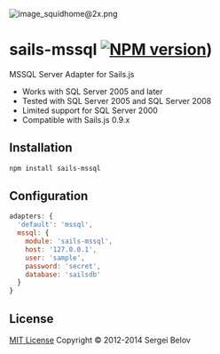 ![image_squidhome@2x.png](http://i.imgur.com/RIvu9.png) 

# sails-mssql [![NPM version](https://badge.fury.io/js/sails-mssql.png)](http://badge.fury.io/js/sails-mssql))
MSSQL Server Adapter for Sails.js

* Works with SQL Server 2005 and later
* Tested with SQL Server 2005 and SQL Server 2008
* Limited support for SQL Server 2000
* Compatible with Sails.js 0.9.x

## Installation
```sh
npm install sails-mssql
```

## Configuration
```javascript
adapters: {
  'default': 'mssql',
  mssql: {
    module: 'sails-mssql',
    host: '127.0.0.1',
    user: 'sample',
    password: 'secret', 
    database: 'sailsdb'
  }
}
```

## License

[MIT License](http://sergeibelov.mit-license.org/)  Copyright © 2012-2014 Sergei Belov


